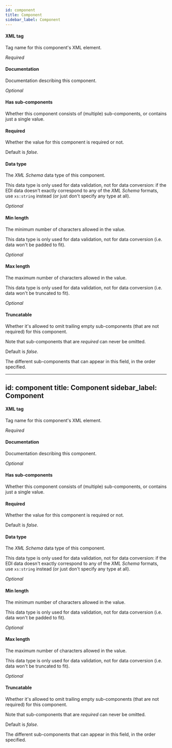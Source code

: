 ```yaml
---
id: component
title: Component
sidebar_label: Component
---
```

#### XML tag
Tag name for this component's XML element.

<i>Required</i>

#### Documentation
Documentation describing this component.

<i>Optional</i>

#### Has sub-components
Whether this component consists of (multiple) sub-components, or contains just a single value.

#### Required
Whether the value for this component is required or not.

Default is <i>false</i>.

#### Data type
The <i>XML Schema</i> data type of this component.

This data type is only used for data validation, not for data conversion: if the EDI data doesn't exactly correspond to any of the <i>XML Schema</i> formats, use <code>xs:string</code> instead (or just don't specify any type at all).

<i>Optional</i>

#### Min length
The minimum number of characters allowed in the value.

This data type is only used for data validation, not for data conversion (i.e. data won't be padded to fit).

<i>Optional</i>

#### Max length
The maximum number of characters allowed in the value.

This data type is only used for data validation, not for data conversion (i.e. data won't be truncated to fit).

<i>Optional</i>

#### Truncatable
Whether it's allowed to omit trailing empty sub-components (that are not required) for this component.

Note that sub-components that are <i>required</i> can never be omitted.

Default is <i>false</i>.


The different sub-components that can appear in this field, in the order specified.

---
id: component
title: Component
sidebar_label: Component
---
#### XML tag
Tag name for this component's XML element.

<i>Required</i>

#### Documentation
Documentation describing this component.

<i>Optional</i>

#### Has sub-components
Whether this component consists of (multiple) sub-components, or contains just a single value.

#### Required
Whether the value for this component is required or not.

Default is <i>false</i>.

#### Data type
The <i>XML Schema</i> data type of this component.

This data type is only used for data validation, not for data conversion: if the EDI data doesn't exactly correspond to any of the <i>XML Schema</i> formats, use <code>xs:string</code> instead (or just don't specify any type at all).

<i>Optional</i>

#### Min length
The minimum number of characters allowed in the value.

This data type is only used for data validation, not for data conversion (i.e. data won't be padded to fit).

<i>Optional</i>

#### Max length
The maximum number of characters allowed in the value.

This data type is only used for data validation, not for data conversion (i.e. data won't be truncated to fit).

<i>Optional</i>

#### Truncatable
Whether it's allowed to omit trailing empty sub-components (that are not required) for this component.

Note that sub-components that are <i>required</i> can never be omitted.

Default is <i>false</i>.


The different sub-components that can appear in this field, in the order specified.

